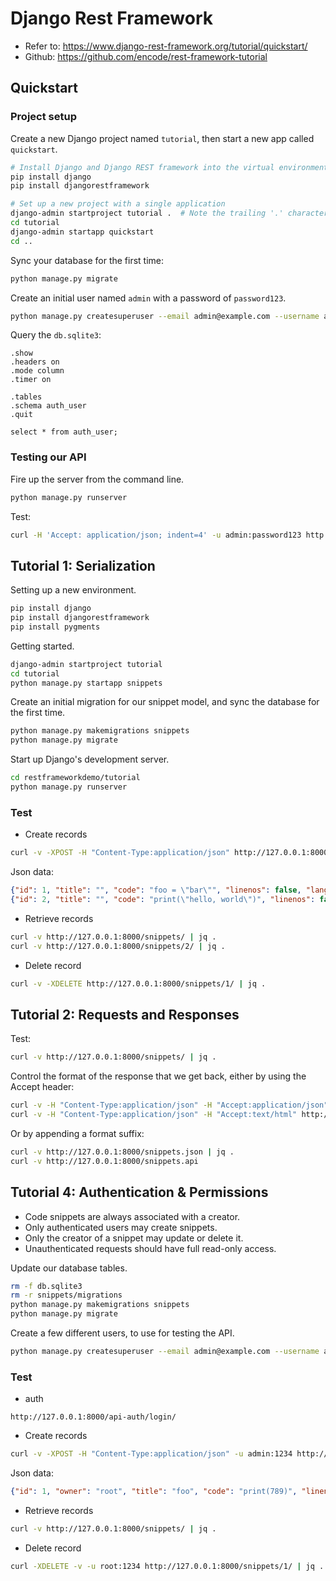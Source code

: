 # Django Rest Framework

- Refer to: <https://www.django-rest-framework.org/tutorial/quickstart/>
- Github: <https://github.com/encode/rest-framework-tutorial>

## Quickstart

### Project setup

Create a new Django project named `tutorial`, then start a new app called `quickstart`.

```sh
# Install Django and Django REST framework into the virtual environment
pip install django
pip install djangorestframework

# Set up a new project with a single application
django-admin startproject tutorial .  # Note the trailing '.' character
cd tutorial
django-admin startapp quickstart
cd ..
```

Sync your database for the first time:

```sh
python manage.py migrate
```

Create an initial user named `admin` with a password of `password123`.

```sh
python manage.py createsuperuser --email admin@example.com --username admin
```

Query the `db.sqlite3`:

```text
.show
.headers on
.mode column
.timer on

.tables
.schema auth_user
.quit

select * from auth_user;
```

### Testing our API

Fire up the server from the command line.

```sh
python manage.py runserver
```

Test:

```sh
curl -H 'Accept: application/json; indent=4' -u admin:password123 http://127.0.0.1:8000/users/
```

## Tutorial 1: Serialization

Setting up a new environment.

```sh
pip install django
pip install djangorestframework
pip install pygments
```

Getting started.

```sh
django-admin startproject tutorial
cd tutorial
python manage.py startapp snippets
```

Create an initial migration for our snippet model, and sync the database for the first time.

```sh
python manage.py makemigrations snippets
python manage.py migrate
```

Start up Django's development server.

```sh
cd restframeworkdemo/tutorial
python manage.py runserver
```

### Test

- Create records

```sh
curl -v -XPOST -H "Content-Type:application/json" http://127.0.0.1:8000/snippets/ -d @data.json
```

Json data:

```json
{"id": 1, "title": "", "code": "foo = \"bar\"", "linenos": false, "language": "python", "style": "friendly"}
{"id": 2, "title": "", "code": "print(\"hello, world\")", "linenos": false, "language": "python", "style": "friendly"}
```

- Retrieve records

```sh
curl -v http://127.0.0.1:8000/snippets/ | jq .
curl -v http://127.0.0.1:8000/snippets/2/ | jq .
```

- Delete record

```sh
curl -v -XDELETE http://127.0.0.1:8000/snippets/1/ | jq .
```

## Tutorial 2: Requests and Responses

Test:

```sh
curl -v http://127.0.0.1:8000/snippets/ | jq .
```

Control the format of the response that we get back, either by using the Accept header:

```sh
curl -v -H "Content-Type:application/json" -H "Accept:application/json" http://127.0.0.1:8000/snippets/ | jq .
curl -v -H "Content-Type:application/json" -H "Accept:text/html" http://127.0.0.1:8000/snippets/
```

Or by appending a format suffix:

```sh
curl -v http://127.0.0.1:8000/snippets.json | jq .
curl -v http://127.0.0.1:8000/snippets.api
```

## Tutorial 4: Authentication & Permissions

- Code snippets are always associated with a creator.
- Only authenticated users may create snippets.
- Only the creator of a snippet may update or delete it.
- Unauthenticated requests should have full read-only access.

Update our database tables.

```sh
rm -f db.sqlite3
rm -r snippets/migrations
python manage.py makemigrations snippets
python manage.py migrate
```

Create a few different users, to use for testing the API.

```sh
python manage.py createsuperuser --email admin@example.com --username admin
```

### Test

- auth

```text
http://127.0.0.1:8000/api-auth/login/
```

- Create records

```sh
curl -v -XPOST -H "Content-Type:application/json" -u admin:1234 http://127.0.0.1:8000/snippets/ -d @data.json
```

Json data:

```json
{"id": 1, "owner": "root", "title": "foo", "code": "print(789)", "linenos": false, "language": "python", "style": "friendly"}
```

- Retrieve records

```sh
curl -v http://127.0.0.1:8000/snippets/ | jq .
```

- Delete record

```sh
curl -XDELETE -v -u root:1234 http://127.0.0.1:8000/snippets/1/ | jq .
```

